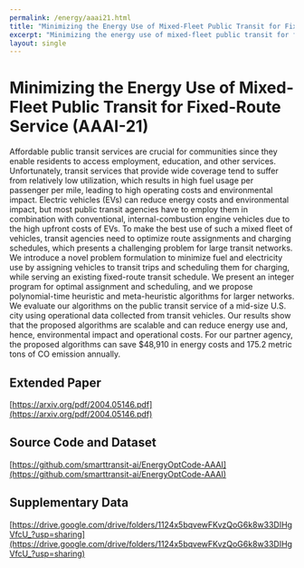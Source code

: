 ```yaml
---
permalink: /energy/aaai21.html
title: "Minimizing the Energy Use of Mixed-Fleet Public Transit for Fixed-Route Service (AAAI-21)"
excerpt: "Minimizing the energy use of mixed-fleet public transit for fixed-route service"
layout: single
---
```


# Minimizing the Energy Use of Mixed-Fleet Public Transit for Fixed-Route Service (AAAI-21)

Affordable public transit services are crucial for communities since they enable residents to access employment, education, and other services. Unfortunately, transit services that provide wide coverage tend to suffer from relatively low utilization, which results in high fuel usage per passenger per mile, leading to high operating costs and environmental impact. Electric vehicles (EVs) can reduce energy costs and environmental impact, but most public transit agencies have to employ them in combination with conventional, internal-combustion engine vehicles due to the high upfront costs of EVs. To make the best use of such a mixed fleet of vehicles, transit agencies need to optimize route assignments and charging schedules, which presents a challenging problem for large transit networks. We introduce a novel problem formulation to minimize fuel and electricity use by assigning vehicles to transit trips and scheduling them for charging, while serving an existing fixed-route transit schedule. We present an integer program for optimal assignment and scheduling, and we propose polynomial-time heuristic and meta-heuristic algorithms for larger networks. We evaluate our algorithms on the public transit service of a mid-size U.S. city using operational data collected from transit vehicles. Our results show that the proposed algorithms are scalable and can reduce energy use and, hence, environmental impact and operational costs. For our partner agency, the proposed algorithms can save $48,910 in energy costs and 175.2 metric tons of CO emission annually.

## Extended Paper

[https://arxiv.org/pdf/2004.05146.pdf](https://arxiv.org/pdf/2004.05146.pdf)

## Source Code and Dataset

[https://github.com/smarttransit-ai/EnergyOptCode-AAAI](https://github.com/smarttransit-ai/EnergyOptCode-AAAI)

## Supplementary Data

[https://drive.google.com/drive/folders/1124x5bqvewFKvzQoG6k8w33DIHgVfcU_?usp=sharing](https://drive.google.com/drive/folders/1124x5bqvewFKvzQoG6k8w33DIHgVfcU_?usp=sharing)
